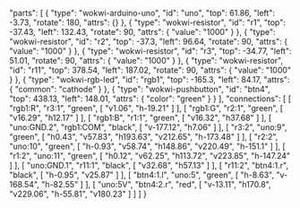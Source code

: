 "parts": [
    {
      "type": "wokwi-arduino-uno",
      "id": "uno",
      "top": 61.86,
      "left": -3.73,
      "rotate": 180,
      "attrs": {}
    },
    {
      "type": "wokwi-resistor",
      "id": "r1",
      "top": -37.43,
      "left": 132.43,
      "rotate": 90,
      "attrs": { "value": "1000" }
    },
    {
      "type": "wokwi-resistor",
      "id": "r2",
      "top": -37.3,
      "left": 96.64,
      "rotate": 90,
      "attrs": { "value": "1000" }
    },
    {
      "type": "wokwi-resistor",
      "id": "r3",
      "top": -34.77,
      "left": 51.01,
      "rotate": 90,
      "attrs": { "value": "1000" }
    },
    {
      "type": "wokwi-resistor",
      "id": "r11",
      "top": 378.54,
      "left": 187.02,
      "rotate": 90,
      "attrs": { "value": "1000" }
    },
    {
      "type": "wokwi-rgb-led",
      "id": "rgb1",
      "top": -165.3,
      "left": 84.17,
      "attrs": { "common": "cathode" }
    },
    {
      "type": "wokwi-pushbutton",
      "id": "btn4",
      "top": 438.13,
      "left": 148.01,
      "attrs": { "color": "green" }
    }
  ],
  "connections": [
    [ "rgb1:R", "r3:1", "green", [ "v1.06", "h-19.21" ] ],
    [ "rgb1:G", "r2:1", "green", [ "v16.29", "h12.17" ] ],
    [ "rgb1:B", "r1:1", "green", [ "v16.32", "h37.68" ] ],
    [ "uno:GND.2", "rgb1:COM", "black", [ "v-177.12", "h7.06" ] ],
    [ "r3:2", "uno:9", "green", [ "h0.43", "v57.83", "h193.63", "v212.65", "h-173.48" ] ],
    [ "r2:2", "uno:10", "green", [ "h-0.93", "v58.74", "h148.86", "v220.49", "h-151.1" ] ],
    [ "r1:2", "uno:11", "green", [ "h0.12", "v62.25", "h113.72", "v223.85", "h-147.24" ] ],
    [ "uno:GND.1", "r11:1", "black", [ "v32.68", "h57.13" ] ],
    [ "r11:2", "btn4:1.r", "black", [ "h-0.95", "v25.87" ] ],
    [ "btn4:1.l", "uno:5", "green", [ "h-8.63", "v-168.54", "h-82.55" ] ],
    [ "uno:5V", "btn4:2.r", "red", [ "v-13.11", "h170.8", "v229.06", "h-55.81", "v180.23" ] ]
  ]
}
